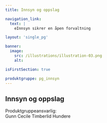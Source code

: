 ```yaml
---
title: Innsyn og oppslag

navigation_link:
  text: |
    eInnsyn sikrer en åpen forvaltning

layout: 'single_pg'

banner:
  image:
    src: /illustrations/illustration-03.png
    alt:

isFirstSection: true

produktgruppe: pg_innsyn
---
```


## Innsyn og oppslag

Produktgruppeansvarlig:  
Gunn Cecile Timberlid Hundere


